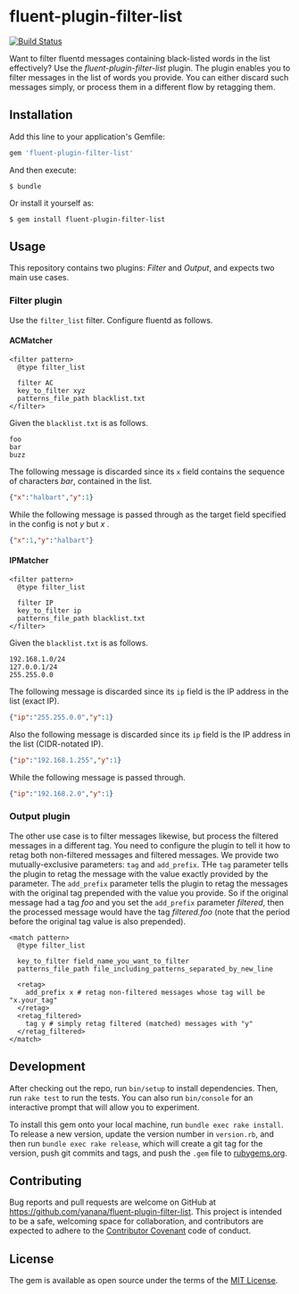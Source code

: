 # fluent-plugin-filter-list

[![Build Status](https://travis-ci.org/yanana/fluent-plugin-filter-list.svg?branch=master)](https://travis-ci.org/yanana/fluent-plugin-filter-list)

Want to filter fluentd messages containing black-listed words in the list effectively? Use the _fluent-plugin-filter-list_ plugin. The plugin enables you to filter messages in the list of words you provide. You can either discard such messages simply, or process them in a different flow by retagging them.

## Installation

Add this line to your application's Gemfile:

```ruby
gem 'fluent-plugin-filter-list'
```

And then execute:

    $ bundle

Or install it yourself as:

    $ gem install fluent-plugin-filter-list

## Usage

This repository contains two plugins: _Filter_ and _Output_, and expects two main use cases.

### Filter plugin

Use the `filter_list` filter. Configure fluentd as follows.

#### ACMatcher
```
<filter pattern>
  @type filter_list

  filter AC
  key_to_filter xyz
  patterns_file_path blacklist.txt
</filter>
```

Given the `blacklist.txt` is as follows.

```
foo
bar
buzz
```

The following message is discarded since its `x` field contains the sequence of characters _bar_, contained in the list.

```json
{"x":"halbart","y":1}
```

While the following message is passed through as the target field specified in the config is not _y_ but _x_ .

```json
{"x":1,"y":"halbart"}
```

#### IPMatcher
```
<filter pattern>
  @type filter_list

  filter IP
  key_to_filter ip
  patterns_file_path blacklist.txt
</filter>
```

Given the `blacklist.txt` is as follows.

```
192.168.1.0/24
127.0.0.1/24
255.255.0.0
```

The following message is discarded since its `ip` field is the IP address in the list (exact IP).

```json
{"ip":"255.255.0.0","y":1}
```

Also the following message is discarded since its `ip` field is the IP address in the list (CIDR-notated IP).

```json
{"ip":"192.168.1.255","y":1}
```

While the following message is passed through.

```json
{"ip":"192.168.2.0","y":1}
```

### Output plugin

The other use case is to filter messages likewise, but process the filtered messages in a different tag. You need to configure the plugin to tell it how to retag both non-filtered messages and filtered messages. We provide two mutually-exclusive parameters: `tag` and `add_prefix`. THe `tag` parameter tells the plugin to retag the message with the value exactly provided by the parameter. The `add_prefix` parameter tells the plugin to retag the messages with the original tag prepended with the value you provide. So if the original message had a tag _foo_ and you set the `add_prefix` parameter _filtered_, then the processed message would have the tag _filtered.foo_ (note that the period before the original tag value is also prepended).

```
<match pattern>
  @type filter_list

  key_to_filter field_name_you_want_to_filter
  patterns_file_path file_including_patterns_separated_by_new_line

  <retag>
    add_prefix x # retag non-filtered messages whose tag will be "x.your_tag"
  </retag>
  <retag_filtered>
    tag y # simply retag filtered (matched) messages with "y"
  </retag_filtered>
</match>
```


## Development

After checking out the repo, run `bin/setup` to install dependencies. Then, run `rake test` to run the tests. You can also run `bin/console` for an interactive prompt that will allow you to experiment.

To install this gem onto your local machine, run `bundle exec rake install`. To release a new version, update the version number in `version.rb`, and then run `bundle exec rake release`, which will create a git tag for the version, push git commits and tags, and push the `.gem` file to [rubygems.org](https://rubygems.org).

## Contributing

Bug reports and pull requests are welcome on GitHub at https://github.com/yanana/fluent-plugin-filter-list. This project is intended to be a safe, welcoming space for collaboration, and contributors are expected to adhere to the [Contributor Covenant](http://contributor-covenant.org) code of conduct.

## License

The gem is available as open source under the terms of the [MIT License](http://opensource.org/licenses/MIT).
